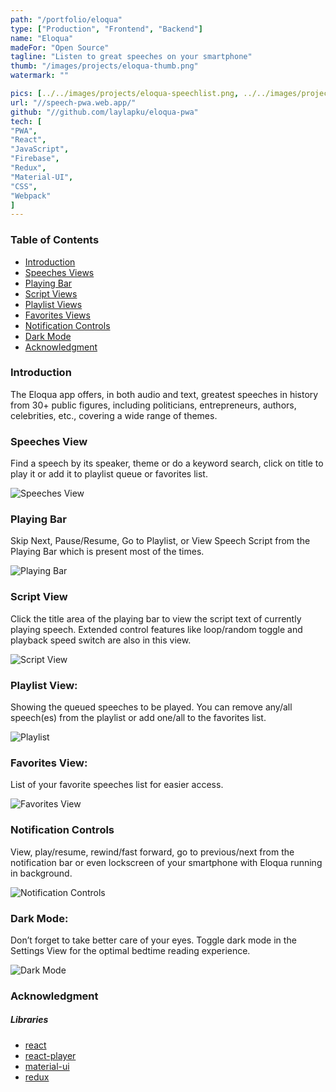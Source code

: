 ```yaml
---
path: "/portfolio/eloqua"
type: ["Production", "Frontend", "Backend"]
name: "Eloqua"
madeFor: "Open Source"
tagline: "Listen to great speeches on your smartphone"
thumb: "/images/projects/eloqua-thumb.png"
watermark: ""

pics: [../../images/projects/eloqua-speechlist.png, ../../images/projects/eloqua-speakerlist.png, ../../images/projects/eloqua-ctglist.png, ../../images/projects/eloqua-script.png]
url: "//speech-pwa.web.app/"
github: "//github.com/laylapku/eloqua-pwa"
tech: [
"PWA",
"React",
"JavaScript",
"Firebase",
"Redux",
"Material-UI",
"CSS",
"Webpack"
]
---
```


### Table of Contents

- [Introduction](#introduction)
- [Speeches Views](#speeches-views)
- [Playing Bar](#playing-bar)
- [Script Views](#script-views)
- [Playlist Views](#playlist-views)
- [Favorites Views](#favorites-views)
- [Notification Controls](#notification-controls)
- [Dark Mode](#dark-mode)
- [Acknowledgment](#acknowledgment)

### Introduction

The Eloqua app offers, in both audio and text, greatest speeches in history from 30+ public figures, including politicians, entrepreneurs, authors, celebrities, etc., covering a wide range of themes.

### Speeches View

Find a speech by its speaker, theme or do a keyword search, click on title to play it or add it to playlist queue or favorites list.

![Speeches View](../../images/projects/eloqua-speechlist.png "Speeches View")

### Playing Bar

Skip Next, Pause/Resume, Go to Playlist, or View Speech Script from the Playing Bar which is present most of the times.

![Playing Bar](../../images/projects/eloqua-toolbar.png "Playing Bar")

### Script View

Click the title area of the playing bar to view the script text of currently playing speech.
Extended control features like loop/random toggle and playback speed switch are also in this view.

![Script View](../../images/projects/eloqua-script.png "Script View")

### Playlist View:

Showing the queued speeches to be played.
You can remove any/all speech(es) from the playlist or add one/all to the favorites list.

![Playlist](../../images/projects/eloqua-playlist.png "Playlist")

### Favorites View:

List of your favorite speeches list for easier access.

![Favorites View](../../images/projects/eloqua-favorites.png "Favorites View")

### Notification Controls

View, play/resume, rewind/fast forward, go to previous/next from the notification bar or even lockscreen of your smartphone with Eloqua running in background.

![Notification Controls](../../images/projects/eloqua-notification.png "Notification Controls")

### Dark Mode:

Don’t forget to take better care of your eyes. Toggle dark mode in the Settings View for the optimal bedtime reading experience.

![Dark Mode](../../images/projects/eloqua/eloqua-night-mode.png "Dark Mode")

### Acknowledgment

##### Libraries

- [react](https://github.com/facebook/react/)
- [react-player](https://github.com/facebook/react/)
- [material-ui](https://github.com/mui-org/material-ui)
- [redux](https://github.com/reduxjs/redux)
